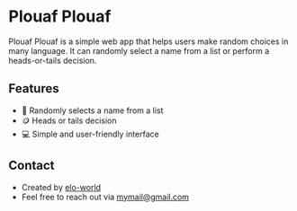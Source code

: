 # Plouaf Plouaf
Plouaf Plouaf is a simple web app that helps users make random choices in many language. It can randomly select a name from a list or perform a heads-or-tails decision.

## Features
- 🎲 Randomly selects a name from a list  
- 🪙 Heads or tails decision  
- 💻 Simple and user-friendly interface

## Contact
- Created by [elo-world](https://github.com/elo-world)
- Feel free to reach out via [mymail@gmail.com](mailto:elouan.bot+github-contact-plouaf-plouaf@gmail.com?subject=Plouaf%20Plouaf)
